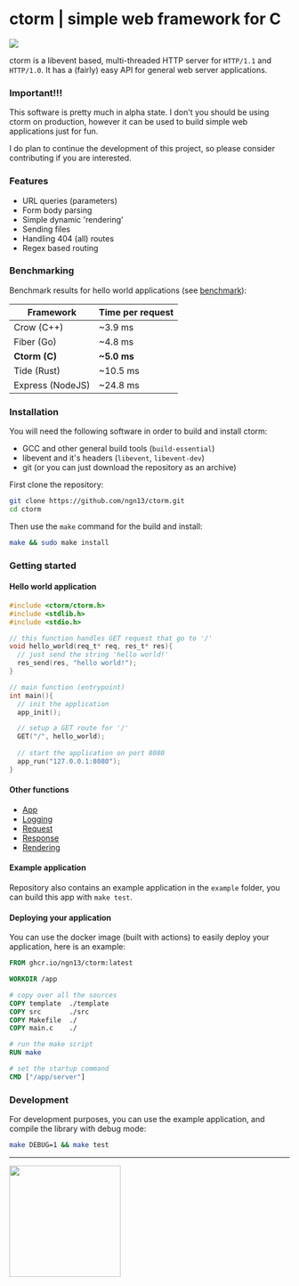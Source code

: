 # ctorm | simple web framework for C
![](https://img.shields.io/github/actions/workflow/status/ngn13/ctorm/docker.yml)

ctorm is a libevent based, multi-threaded HTTP server for `HTTP/1.1` and `HTTP/1.0`.
It has a (fairly) easy API for general web server applications. 

### Important!!!
This software is pretty much in alpha state. I don't you should be using ctorm on
production, however it can be used to build simple web applications just for fun.

I do plan to continue the development of this project, so please consider contributing
if you are interested.

### Features
- URL queries (parameters)
- Form body parsing
- Simple dynamic 'rendering'
- Sending files
- Handling 404 (all) routes
- Regex based routing

### Benchmarking
Benchmark results for hello world applications (see [benchmark](benchmark/)):

| Framework        | Time per request | 
| ---------------- | ---------------- |
| Crow (C++)       | ~3.9 ms          |
| Fiber (Go)       | ~4.8 ms          |
| **Ctorm (C)**    | **~5.0 ms**      |
| Tide (Rust)      | ~10.5 ms         |
| Express (NodeJS) | ~24.8 ms         |

### Installation
You will need the following software in order to build and install ctorm:
- GCC and other general build tools (`build-essential`)
- libevent and it's headers (`libevent`, `libevent-dev`)
- git (or you can just download the repository as an archive)

First clone the repository:
```bash
git clone https://github.com/ngn13/ctorm.git
cd ctorm
```

Then use the `make` command for the build and install:
```bash
make && sudo make install
```

### Getting started
#### Hello world application 
```c
#include <ctorm/ctorm.h>
#include <stdlib.h>
#include <stdio.h>

// this function handles GET request that go to '/'
void hello_world(req_t* req, res_t* res){
  // just send the string 'hello world!'
  res_send(res, "hello world!");
}

// main function (entrypoint)
int main(){
  // init the application
  app_init();

  // setup a GET route for '/'
  GET("/", hello_world);
  
  // start the application on port 8080 
  app_run("127.0.0.1:8080");
}
```

#### Other functions 
- [App](docs/app.md)
- [Logging](docs/log.md)
- [Request](docs/req.md)
- [Response](docs/res.md)
- [Rendering](docs/render.md)

#### Example application 
Repository also contains an example application in the `example` folder, you can build 
this app with `make test`.

#### Deploying your application
You can use the docker image (built with actions) to easily deploy your application, here is 
an example:
```Dockerfile
FROM ghcr.io/ngn13/ctorm:latest 

WORKDIR /app

# copy over all the sources
COPY template  ./template
COPY src       ./src
COPY Makefile  ./
COPY main.c    ./

# run the make script
RUN make 

# set the startup command
CMD ["/app/server"]
```

### Development 
For development purposes, you can use the example application, and compile the library with debug mode:
```bash
make DEBUG=1 && make test
```

---
<img src="https://files.ngn.tf/gpl3.png" width="200px">
